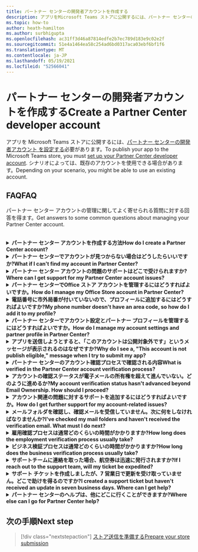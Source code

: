 ```yaml
---
title: パートナー センターの開発者アカウントを作成する
description: アプリをMicrosoft Teams ストアに公開するには、パートナー センターの開発者アカウントが必要です。
ms.topic: how-to
author: heath-hamilton
ms.author: surbhigupta
ms.openlocfilehash: ac31ff3d46a87814edfe2b7ec789d183e9c02e2f
ms.sourcegitcommit: 51e4a1464ea58c254ad6bd0317aca03ebf6bf1f6
ms.translationtype: MT
ms.contentlocale: ja-JP
ms.lasthandoff: 05/19/2021
ms.locfileid: "52566041"
---
```

# <a name="create-a-partner-center-developer-account"></a><span data-ttu-id="41034-103">パートナー センターの開発者アカウントを作成する</span><span class="sxs-lookup"><span data-stu-id="41034-103">Create a Partner Center developer account</span></span>

<span data-ttu-id="41034-104">アプリを Microsoft Teams ストアに公開するには、[パートナー センターの開発者アカウント を設定する](/office/dev/store/open-a-developer-account)必要があります。</span><span class="sxs-lookup"><span data-stu-id="41034-104">To publish your app to the Microsoft Teams store, you must [set up your Partner Center developer account](/office/dev/store/open-a-developer-account).</span></span> <span data-ttu-id="41034-105">シナリオによっては、既存のアカウントを使用できる場合があります。</span><span class="sxs-lookup"><span data-stu-id="41034-105">Depending on your scenario, you might be able to use an existing account.</span></span>

## <a name="faq"></a><span data-ttu-id="41034-106">FAQ</span><span class="sxs-lookup"><span data-stu-id="41034-106">FAQ</span></span>

<span data-ttu-id="41034-107">パートナー センター アカウントの管理に関してよく寄せられる質問に対する回答を得ます。</span><span class="sxs-lookup"><span data-stu-id="41034-107">Get answers to some common questions about managing your Partner Center account.</span></span>

<br>

<details>

<summary><span data-ttu-id="41034-108"><b>パートナー センター アカウントを作成する方法</b></span><span class="sxs-lookup"><span data-stu-id="41034-108"><b>How do I create a Partner Center account?</b></span></span></summary>

<span data-ttu-id="41034-109">パートナー センター アカウントは、次のいずれかの方法で作成できます。</span><span class="sxs-lookup"><span data-stu-id="41034-109">You can create a Partner Center account one of the following ways:</span></span>

* <span data-ttu-id="41034-110">パートナー センターを使用する際に Microsoft ネットワーク アカウントを持っていない場合は、 [パートナー センターの登録ページ を使用してアカウントを作成](/office/dev/store/open-a-developer-account#create-an-account-using-the-partner-center-enrollment-page)します。</span><span class="sxs-lookup"><span data-stu-id="41034-110">If you're new to Partner Center and don't have a Microsoft Network Account, [create an account using the Partner Center enrollment page](/office/dev/store/open-a-developer-account#create-an-account-using-the-partner-center-enrollment-page).</span></span>
* <span data-ttu-id="41034-111">既に Microsoft パートナー ネットワークに登録している場合は、 [既存の Microsoft パートナー センターの登録を使用して、パートナー センターから直接アカウントを作成](/office/dev/store/open-a-developer-account#create-an-account-using-an-existing-partner-center-enrollment)します。</span><span class="sxs-lookup"><span data-stu-id="41034-111">If you're already enrolled in the Microsoft Partner Network, [create an account directly from Partner Center using existing Microsoft Partner Center enrollments](/office/dev/store/open-a-developer-account#create-an-account-using-an-existing-partner-center-enrollment).</span></span>

<br>

</details>

<details>

<summary><span data-ttu-id="41034-112"><b>パートナー センターでアカウントが見つからない場合はどうしたらいいですか?</b></span><span class="sxs-lookup"><span data-stu-id="41034-112"><b>What if I can't find my account in Partner Center?</b></span></span></summary>

<span data-ttu-id="41034-113">パートナー [センターのサポート チケット](https://partner.microsoft.com/support/v2/?stage=1) を開き、次の項目を選択します。</span><span class="sxs-lookup"><span data-stu-id="41034-113">Open a [Partner Center support ticket](https://partner.microsoft.com/support/v2/?stage=1) and select the following:</span></span>

| <span data-ttu-id="41034-114">メニュー</span><span class="sxs-lookup"><span data-stu-id="41034-114">Menu</span></span> | <span data-ttu-id="41034-115">オプション</span><span class="sxs-lookup"><span data-stu-id="41034-115">Option</span></span> |
| -------   | -------  |
|<span data-ttu-id="41034-116">カテゴリ</span><span class="sxs-lookup"><span data-stu-id="41034-116">Category</span></span>| <span data-ttu-id="41034-117">商業市場</span><span class="sxs-lookup"><span data-stu-id="41034-117">Commercial Marketplace</span></span>|
| <span data-ttu-id="41034-118">トピック</span><span class="sxs-lookup"><span data-stu-id="41034-118">Topic</span></span> | <span data-ttu-id="41034-119">一般的なマーケットプレースヘルプとハウツーの質問</span><span class="sxs-lookup"><span data-stu-id="41034-119">General Marketplace Help and How-to questions</span></span> |
| <span data-ttu-id="41034-120">サブトピック</span><span class="sxs-lookup"><span data-stu-id="41034-120">Subtopic</span></span>| <span data-ttu-id="41034-121">Office アドイン</span><span class="sxs-lookup"><span data-stu-id="41034-121">Office add-in</span></span> |

<br>

</details>

<details>

<summary><span data-ttu-id="41034-122"><b>パートナー センター アカウントの問題のサポートはどこで受けられますか?</b></span><span class="sxs-lookup"><span data-stu-id="41034-122"><b>Where can I get support for my Partner Center account issues?</b></span></span></summary>

<span data-ttu-id="41034-123">問題を検索するには [、パブリッシャーのサポート ページ](https://aka.ms/marketplacepublishersupport) にアクセスします。</span><span class="sxs-lookup"><span data-stu-id="41034-123">Visit the [publishers support page](https://aka.ms/marketplacepublishersupport) to search for your issue.</span></span> <span data-ttu-id="41034-124">ガイダンスが役に立たない場合は、 [パートナー センター のサポート チケット](/azure/marketplace/partner-center-portal/support#how-to-open-a-support-ticket)を作成します。</span><span class="sxs-lookup"><span data-stu-id="41034-124">If the guidance isn't helpful, create a [Partner Center support ticket](/azure/marketplace/partner-center-portal/support#how-to-open-a-support-ticket).</span></span>

<br>

</details>

<details>

<summary><span data-ttu-id="41034-125"><b>パートナー センターでOffice ストア アカウントを管理するにはどうすればよいですか。</b></span><span class="sxs-lookup"><span data-stu-id="41034-125"><b>How do I manage my Office Store account in Partner Center?</b></span></span></summary>

<span data-ttu-id="41034-126">詳細については、 [パートナー センターを通じてアカウントを管理する](/office/dev/store/manage-account-settings-and-profile) を参照してください。</span><span class="sxs-lookup"><span data-stu-id="41034-126">See [manage your account through Partner Center](/office/dev/store/manage-account-settings-and-profile) for information.</span></span>

<br>

</details>

<details>

<summary><span data-ttu-id="41034-127"><b>電話番号に市外局番が付いていないので、プロフィールに追加するにはどうすればよいですか?</b></span><span class="sxs-lookup"><span data-stu-id="41034-127"><b>My phone number doesn't have an area code, so how do I add it to my profile?</b></span></span></summary>

<span data-ttu-id="41034-128">電話番号には、国番号、市外局番、電話番号の 3 つの部分があります。</span><span class="sxs-lookup"><span data-stu-id="41034-128">The phone number has three parts: country code, area code, and telephone number.</span></span> <span data-ttu-id="41034-129">電話番号に市外局番が含まれていない場合は、2 番目のボックスを空のままにして、3 番目のボックスに入力します。</span><span class="sxs-lookup"><span data-stu-id="41034-129">If your phone number doesn't include an area code, leave the second box empty and complete the third box.</span></span>

<br>

</details>

<details>

<summary><span data-ttu-id="41034-130"><b>パートナー センターでアカウント設定とパートナー プロフィールを管理するにはどうすればよいですか。</b></span><span class="sxs-lookup"><span data-stu-id="41034-130"><b>How do I manage my account settings and partner profile in Partner Center?</b></span></span></summary>

<span data-ttu-id="41034-131">詳細については、「 [アカウント設定とプロファイル情報の管理](/windows/uwp/publish/manage-account-settings-and-profile#additional-settings-and-info) 」をご覧ください。</span><span class="sxs-lookup"><span data-stu-id="41034-131">See [manage account settings and profile info](/windows/uwp/publish/manage-account-settings-and-profile#additional-settings-and-info) for information.</span></span>

<br>

</details>

<details>

<summary><span data-ttu-id="41034-132"><b>アプリを送信しようとすると、「このアカウントは公開対象外です」というメッセージが表示されるのはなぜですか?</b></span><span class="sxs-lookup"><span data-stu-id="41034-132"><b>Why do I see a, "This account is not publish eligible," message when I try to submit my app?</b></span></span></summary>

<span data-ttu-id="41034-133">[アカウントの確認ステータス](/partner-center/verification-responses)が保留中であるため、このエラー メッセージが表示されました。</span><span class="sxs-lookup"><span data-stu-id="41034-133">You received this error message because your [account verification status](/partner-center/verification-responses) is pending.</span></span> <span data-ttu-id="41034-134">パートナー センター [ダッシュボード](https://partner.microsoft.com/dashboard)で状態を確認します。</span><span class="sxs-lookup"><span data-stu-id="41034-134">Check your status in the Partner Center [dashboard](https://partner.microsoft.com/dashboard).</span></span> <span data-ttu-id="41034-135">**設定** 歯車アイコンを選択し、[**アカウント>アカウント設定] > [開発者設定]** を選択します。</span><span class="sxs-lookup"><span data-stu-id="41034-135">Select the **Settings** gear icon and choose **Developer settings > Account > Account settings**.</span></span>

![パートナー センターの確認状態](~/assets/images/partner-center-verification-status.png)

<br>

</details>

<details>

<summary><span data-ttu-id="41034-137"><b>パートナー センターのアカウント確認プロセスで確認される内容</b></span><span class="sxs-lookup"><span data-stu-id="41034-137"><b>What is verified in the Partner Center account verification process?</b></span></span></summary>

<span data-ttu-id="41034-138">**電子メールの所有権**、**雇用**、および **ビジネス** の 3 つの検証領域があります。</span><span class="sxs-lookup"><span data-stu-id="41034-138">There are three verification areas, **Email Ownership**, **Employment**, and **Business**.</span></span> <span data-ttu-id="41034-139">詳細については、 の [検証内容と応答方法を](/partner-center/verification-responses#what-is-verified-and-how-to-respond)参照してください。</span><span class="sxs-lookup"><span data-stu-id="41034-139">For more information, see [what is verified and how to respond](/partner-center/verification-responses#what-is-verified-and-how-to-respond).</span></span>

<span data-ttu-id="41034-140">メインの連絡先、グローバル管理者、またはアカウント管理者の場合は、プロフィールページで確認ステータスを監視し、進捗状況を追跡できます。</span><span class="sxs-lookup"><span data-stu-id="41034-140">If you're the primary contact, global admin, or account admin, you can monitor verification status and track progress on your profile page.</span></span>

<span data-ttu-id="41034-141">検証プロセスが完了すると、プロファイル ページでの登録の状態が *[保留中]* から *[承認済* み] に変わります。</span><span class="sxs-lookup"><span data-stu-id="41034-141">Once verification process is complete, the status of your enrollment on the profile page changes from *pending* to *authorized*.</span></span> <span data-ttu-id="41034-142">その後、主な連絡先は、数営業日以内に Microsoft から電子メールを受信します。</span><span class="sxs-lookup"><span data-stu-id="41034-142">The primary contact then receives an email from Microsoft within a few business days.</span></span>

<br>

</details>

<details>

<summary><span data-ttu-id="41034-143"><b>アカウントの確認ステータスが電子メールの所有権を超えて進んでいない。どのように進めるか?</b></span><span class="sxs-lookup"><span data-stu-id="41034-143"><b>My account verification status hasn't advanced beyond Email Ownership. How should I proceed?</b></span></span></summary>

<span data-ttu-id="41034-144">E **メール所有権** の確認プロセス中に、確認メールが取引先責任者に送信されます。</span><span class="sxs-lookup"><span data-stu-id="41034-144">During the **Email Ownership** verification process, a verification email is sent to the primary contact.</span></span> <span data-ttu-id="41034-145">件名が必要な [アクション] が含 **まれる maccount@microsoft.com** からの電子メールをメインの連絡先の受信トレイで確認してください: Microsoft **で電子メール アカウントを確認** し、電子メールの確認プロセスを完了します。</span><span class="sxs-lookup"><span data-stu-id="41034-145">Check your primary contact inbox for an email from **maccount@microsoft.com** with the subject line **Action needed: Verify your email account with Microsoft** and complete the email verification process.</span></span> <span data-ttu-id="41034-146">確認メールは、パートナー センターアカウント設定に記載されているアドレスに送信されます。</span><span class="sxs-lookup"><span data-stu-id="41034-146">The verification email is sent to the address listed on your Partner Center account settings.</span></span>

<span data-ttu-id="41034-147">電子メールの確認プロセスについて、次の点に注意してください。</span><span class="sxs-lookup"><span data-stu-id="41034-147">Remember the following about the email verification process:</span></span>

* <span data-ttu-id="41034-148">電子メールの確認リンクは、7 日間のみ有効です。</span><span class="sxs-lookup"><span data-stu-id="41034-148">The email verification link is only valid for seven days.</span></span>
* <span data-ttu-id="41034-149">パートナープロフィールページにアクセスし、[確認メールの再送信] リンクを選択して、 **メールの再送信** をリクエストできます。</span><span class="sxs-lookup"><span data-stu-id="41034-149">You can request to resend the email by visiting your partner profile page and selecting the **Resend verification email** link.</span></span>
* <span data-ttu-id="41034-150">電子メールを確実に受信するには、安全な **リスト microsoft.com** 安全なドメインとして、迷惑メールフォルダーを確認してください。</span><span class="sxs-lookup"><span data-stu-id="41034-150">To ensure you receive the email, safe-list **microsoft.com** as a secure domain and check your junk email folders.</span></span>

<br>

</details>

<details>

<summary><span data-ttu-id="41034-151"><b>アカウント関連の問題に対するサポートを追加するにはどうすればよいですか。</b></span><span class="sxs-lookup"><span data-stu-id="41034-151"><b>How do I get further support for my account-related issues?</b></span></span></summary>

<span data-ttu-id="41034-152">詳細については [、パートナー センターのコマーシャル マーケットプレース プログラムのサポート](/azure/marketplace/partner-center-portal/support) を参照してください。</span><span class="sxs-lookup"><span data-stu-id="41034-152">See [support for the Commercial Marketplace program in Partner Center](/azure/marketplace/partner-center-portal/support) for information.</span></span>

<br>

</details>

<details>

<summary><span data-ttu-id="41034-153"><b>メールフォルダを確認し、確認メールを受信していません。次に何をしなければなりませんか?</b></span><span class="sxs-lookup"><span data-stu-id="41034-153"><b>I've checked my mail folders and haven't received the verification email. What must I do next?</b></span></span></summary>

<span data-ttu-id="41034-154">以下の操作を試してください。</span><span class="sxs-lookup"><span data-stu-id="41034-154">Try the following:</span></span>

* <span data-ttu-id="41034-155">迷惑メールまたはスパムフォルダを確認します。</span><span class="sxs-lookup"><span data-stu-id="41034-155">Check your junk or spam folder.</span></span>
* <span data-ttu-id="41034-156">ブラウザのキャッシュをクリアし、パートナー センター アカウント ダッシュボードに移動して、[ **確認メールを再送信**] を選択します。</span><span class="sxs-lookup"><span data-stu-id="41034-156">Clear the browser cache, go to your Partner Center account dashboard, and select **Resend verification email**.</span></span>
* <span data-ttu-id="41034-157">別のブラウザから **確認メールを再送信** するリンクにアクセスしてみてください。</span><span class="sxs-lookup"><span data-stu-id="41034-157">Try accessing the **Resend verification email** link from a different browser.</span></span>
* <span data-ttu-id="41034-158">IT 部門と協力して、確認メールが電子メール サーバーによってブロックされないようにします。</span><span class="sxs-lookup"><span data-stu-id="41034-158">Work with your IT department to ensure that the verification emails are not blocked by your email server.</span></span>
* <span data-ttu-id="41034-159">サーバーのスパムフィルタを調整して **、maccount@microsoft.com** からのメールをすべて許可または安全にリストします。</span><span class="sxs-lookup"><span data-stu-id="41034-159">Adjust your server's spam filter to allow or safe-list all emails from **maccount@microsoft.com**.</span></span>

<br>

</details>

<details>

<summary><span data-ttu-id="41034-160"><b>雇用確認プロセスは通常どのくらいの時間がかかりますか?</b></span><span class="sxs-lookup"><span data-stu-id="41034-160"><b>How long does the employment verification process usually take?</b></span></span></summary>

<span data-ttu-id="41034-161">提出された詳細がすべて正しければ、雇用確認プロセスが完了するまでに約2時間かかります。</span><span class="sxs-lookup"><span data-stu-id="41034-161">If all the submitted details are correct, the employment verification process takes about two hours to complete.</span></span>

<br>

</details>

<details>

<summary><span data-ttu-id="41034-162"><b>ビジネス検証プロセスは通常どのくらいの時間がかかりますか?</b></span><span class="sxs-lookup"><span data-stu-id="41034-162"><b>How long does the business verification process usually take?</b></span></span></summary>

<span data-ttu-id="41034-163">必要な書類がすべて提出された場合、業務の確認には1~2営業日かかります。</span><span class="sxs-lookup"><span data-stu-id="41034-163">If all the required documents are submitted, business verification takes one to two business days to complete.</span></span>

<br>

</details>

<details>

<summary><span data-ttu-id="41034-164"><b>サポートチームに連絡を取った場合、航空券は迅速に発行されますか?</b></span><span class="sxs-lookup"><span data-stu-id="41034-164"><b>If I reach out to the support team, will my ticket be expedited?</b></span></span></summary>

<span data-ttu-id="41034-165">サポートチケットは1週間後に解決されます。</span><span class="sxs-lookup"><span data-stu-id="41034-165">Support tickets get resolved in a week.</span></span> <span data-ttu-id="41034-166">サポートチケットの作成時に指定したメールに送信された更新を確認します。</span><span class="sxs-lookup"><span data-stu-id="41034-166">Check for updates sent to the email you provided when creating the support ticket.</span></span>

<br>

</details>

<details>

<summary><span data-ttu-id="41034-167"><b>サポート チケットを作成しましたが、7 営業日で更新を受け取っていません。どこで助けを得るのですか?</b></span><span class="sxs-lookup"><span data-stu-id="41034-167"><b>I created a support ticket but haven't received an update in seven business days. Where can I get help?</b></span></span></summary>

<span data-ttu-id="41034-168">次の詳細を <a href="mailto:teamsubm@microsoft.com">teamsubm@microsoft.com</a> に電子メールを送信します。</span><span class="sxs-lookup"><span data-stu-id="41034-168">Send an email to <a href="mailto:teamsubm@microsoft.com">teamsubm@microsoft.com</a> with the following details:</span></span>

* <span data-ttu-id="41034-169">**件名 :** パートナー センター アカウントの問題 *<your app name>* です。</span><span class="sxs-lookup"><span data-stu-id="41034-169">**Subject Line**: Partner Center Account Issue for *<your app name>*.</span></span>
* <span data-ttu-id="41034-170">**電子メールの本文**:</span><span class="sxs-lookup"><span data-stu-id="41034-170">**Email body**:</span></span>
    * <span data-ttu-id="41034-171">サポートチケット番号。</span><span class="sxs-lookup"><span data-stu-id="41034-171">Support ticket number.</span></span>
    * <span data-ttu-id="41034-172">あなたの売り手ID。</span><span class="sxs-lookup"><span data-stu-id="41034-172">Your seller ID.</span></span>
    * <span data-ttu-id="41034-173">問題のスクリーンショット (可能な場合)。</span><span class="sxs-lookup"><span data-stu-id="41034-173">A screenshot of the issue (if possible).</span></span>

<br>

</details>

<details>

<summary><span data-ttu-id="41034-174"><b>パートナー センターのヘルプは、他にどこに行くことができますか?</b></span><span class="sxs-lookup"><span data-stu-id="41034-174"><b>Where else can I go for Partner Center help?</b></span></span></summary>

<span data-ttu-id="41034-175">次のリソースも役立ちます。</span><span class="sxs-lookup"><span data-stu-id="41034-175">The following resources can also assist:</span></span>

* <span data-ttu-id="41034-176">[アプリの提出に関するFAQをMicrosoft 365。](/office/dev/store/appsource-submission-faq)</span><span class="sxs-lookup"><span data-stu-id="41034-176">[Microsoft 365 app submission FAQ](/office/dev/store/appsource-submission-faq).</span></span>
* <span data-ttu-id="41034-177">[商用市場のドキュメント](/azure/marketplace/)</span><span class="sxs-lookup"><span data-stu-id="41034-177">[Commercial marketplace documentation](/azure/marketplace/).</span></span>

<br>

</details>

## <a name="next-step"></a><span data-ttu-id="41034-178">次の手順</span><span class="sxs-lookup"><span data-stu-id="41034-178">Next step</span></span>

> [!div class="nextstepaction"]
> [<span data-ttu-id="41034-179">ストア送信を準備する</span><span class="sxs-lookup"><span data-stu-id="41034-179">Prepare your store submission</span></span>](~/concepts/deploy-and-publish/appsource/prepare/submission-checklist.md)
